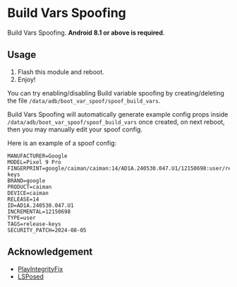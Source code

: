 # Build Vars Spoofing

Build Vars Spoofing. **Android 8.1 or above is required**.

## Usage

1. Flash this module and reboot.
2. Enjoy!

You can try enabling/disabling Build variable spoofing by creating/deleting the file `/data/adb/boot_var_spoof/spoof_build_vars`.

Build Vars Spoofing will automatically generate example config props inside `/data/adb/boot_var_spoof/spoof_build_vars` once created, on next reboot, then you may manually edit your spoof config.

Here is an example of a spoof config:

```
MANUFACTURER=Google
MODEL=Pixel 9 Pro
FINGERPRINT=google/caiman/caiman:14/AD1A.240530.047.U1/12150698:user/release-keys
BRAND=google
PRODUCT=caiman
DEVICE=caiman
RELEASE=14
ID=AD1A.240530.047.U1
INCREMENTAL=12150698
TYPE=user
TAGS=release-keys
SECURITY_PATCH=2024-08-05
```

## Acknowledgement

- [PlayIntegrityFix](https://github.com/chiteroman/PlayIntegrityFix)
- [LSPosed](https://github.com/LSPosed/LSPosed)
